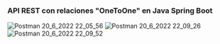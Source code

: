 ### API REST con relaciones "OneToOne" en Java Spring Boot


![Postman 20_6_2022 22_05_56](https://user-images.githubusercontent.com/88462536/174697426-42d1bcb0-1107-4b06-bf3e-1887acba5076.png)
![Postman 20_6_2022 22_09_26](https://user-images.githubusercontent.com/88462536/174697435-726e112f-5518-4656-a0d7-d7da4e9cf3dc.png)
![Postman 20_6_2022 22_09_52](https://user-images.githubusercontent.com/88462536/174697449-52827f02-67f8-449f-8401-7ba3aff25607.png)
